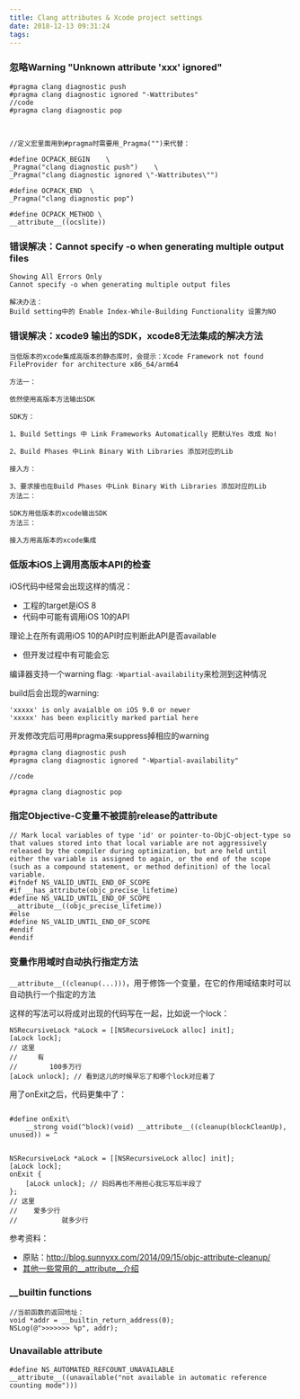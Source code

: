 ```yaml
---
title: Clang attributes & Xcode project settings
date: 2018-12-13 09:31:24
tags:
---
```



### 忽略Warning "Unknown attribute 'xxx' ignored"

```objc
#pragma clang diagnostic push
#pragma clang diagnostic ignored "-Wattributes"
//code
#pragma clang diagnostic pop



//定义宏里面用到#pragma时需要用_Pragma("")来代替：

#define OCPACK_BEGIN    \
_Pragma("clang diagnostic push")    \
_Pragma("clang diagnostic ignored \"-Wattributes\"")

#define OCPACK_END  \
_Pragma("clang diagnostic pop")

#define OCPACK_METHOD \
__attribute__((ocslite))
```

<!-- more -->

### 错误解决：Cannot specify -o when generating multiple output files
```
Showing All Errors Only
Cannot specify -o when generating multiple output files

解决办法：
Build setting中的 Enable Index-While-Building Functionality 设置为NO
```

### 错误解决：xcode9 输出的SDK，xcode8无法集成的解决方法
```
当低版本的xcode集成高版本的静态库时，会提示：Xcode Framework not found FileProvider for architecture x86_64/arm64 

方法一： 

依然使用高版本方法输出SDK 

SDK方： 

1、Build Settings 中 Link Frameworks Automatically 把默认Yes 改成 No!  

2、Build Phases 中Link Binary With Libraries 添加对应的Lib 

接入方： 

3、要求接也在Build Phases 中Link Binary With Libraries 添加对应的Lib
方法二： 

SDK方用低版本的xcode输出SDK
方法三： 

接入方用高版本的xcode集成
```

### 低版本iOS上调用高版本API的检查
iOS代码中经常会出现这样的情况：
* 工程的target是iOS 8
* 代码中可能有调用iOS 10的API

理论上在所有调用iOS 10的API时应判断此API是否available
* 但开发过程中有可能会忘

编译器支持一个warning flag: `-Wpartial-availability`来检测到这种情况

build后会出现的warning:
```
'xxxxx' is only avaialble on iOS 9.0 or newer
'xxxxx' has been explicitly marked partial here
```

开发修改完后可用#pragma来suppress掉相应的warning
```objc
#pragma clang diagnostic push
#pragma clang diagnostic ignored "-Wpartial-availability"

//code

#pragma clang diagnostic pop
```

### 指定Objective-C变量不被提前release的attribute
```objc
// Mark local variables of type 'id' or pointer-to-ObjC-object-type so that values stored into that local variable are not aggressively released by the compiler during optimization, but are held until either the variable is assigned to again, or the end of the scope (such as a compound statement, or method definition) of the local variable.
#ifndef NS_VALID_UNTIL_END_OF_SCOPE
#if __has_attribute(objc_precise_lifetime)
#define NS_VALID_UNTIL_END_OF_SCOPE __attribute__((objc_precise_lifetime))
#else
#define NS_VALID_UNTIL_END_OF_SCOPE
#endif
#endif
```

### 变量作用域时自动执行指定方法


`__attribute__((cleanup(...)))`，用于修饰一个变量，在它的作用域结束时可以自动执行一个指定的方法

这样的写法可以将成对出现的代码写在一起，比如说一个lock：
```objc
NSRecursiveLock *aLock = [[NSRecursiveLock alloc] init];
[aLock lock];
// 这里
//     有
//        100多万行
[aLock unlock]; // 看到这儿的时候早忘了和哪个lock对应着了
```
用了onExit之后，代码更集中了：
```objc

#define onExit\
    __strong void(^block)(void) __attribute__((cleanup(blockCleanUp), unused)) = ^


NSRecursiveLock *aLock = [[NSRecursiveLock alloc] init];
[aLock lock];
onExit {
    [aLock unlock]; // 妈妈再也不用担心我忘写后半段了
};
// 这里
//    爱多少行
//           就多少行
```

参考资料：
* 原贴：http://blog.sunnyxx.com/2014/09/15/objc-attribute-cleanup/
* [其他一些常用的__attribute__介绍](https://nshipster.com/__attribute__/)
 
### __builtin functions
```objc
//当前函数的返回地址：
void *addr = __builtin_return_address(0);
NSLog(@">>>>>>> %p", addr);

```

### Unavailable attribute
```objc
#define NS_AUTOMATED_REFCOUNT_UNAVAILABLE __attribute__((unavailable("not available in automatic reference counting mode")))
```
